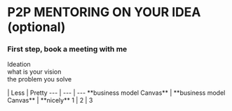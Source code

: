 <style> {

  font-size: 58px
}

</style>

# P2P MENTORING ON YOUR IDEA (optional)


### First step, book a meeting with me


<p>Ideation<br>what is your vision<br>the problem you solve</p> | Less | Pretty
--- | --- | ---
**business model Canvas** | **business model Canvas** | **nicely**
1 | 2 | 3

